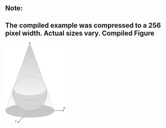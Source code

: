 Note:
-----

The compiled example was compressed to a 256
pixel width. Actual sizes vary.
Compiled Figure
---------------
![Example](Sphere_GEO_Far_Sided_Projection.png)
